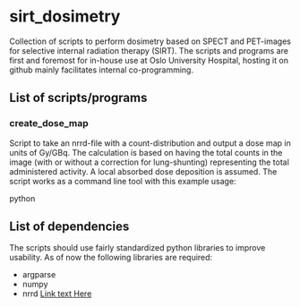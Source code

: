 # sirt_dosimetry

Collection of scripts to perform dosimetry based on SPECT and PET-images for selective internal radiation therapy (SIRT).
The scripts and programs are first and foremost for in-house use at Oslo University Hospital, hosting it on github mainly facilitates internal co-programming.

## List of scripts/programs

### create_dose_map

Script to take an nrrd-file with a count-distribution and output a dose map in units of Gy/GBq.
The calculation is based on having the total counts in the image (with or without a correction for lung-shunting) representing the total administered activity.
A local absorbed dose deposition is assumed.
The script works as a command line tool with this example usage:

python 

## List of dependencies

The scripts should use fairly standardized python libraries to improve usability. 
As of now the following libraries are required:

- argparse
- numpy 
- nrrd [Link text Here](https://pynrrd.readthedocs.io/en/stable/)
